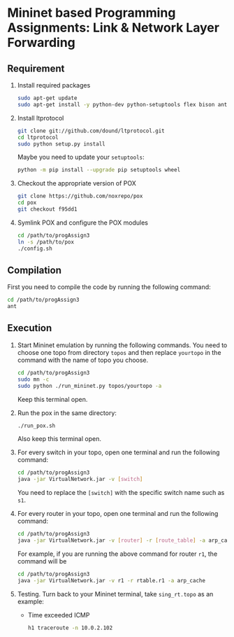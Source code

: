 # Mininet based Programming Assignments: Link & Network Layer Forwarding

## Requirement

1. Install required packages

   ```bash
   sudo apt-get update
   sudo apt-get install -y python-dev python-setuptools flex bison ant openjdk-7-jdk git screen
   ```

2. Install ltprotocol

   ```bash
   git clone git://github.com/dound/ltprotocol.git
   cd ltprotocol
   sudo python setup.py install
   ```

   Maybe you need to update your ```setuptools```:

   ````bash
   python -m pip install --upgrade pip setuptools wheel
   ````

3. Checkout the appropriate version of POX

   ```bash
   git clone https://github.com/noxrepo/pox
   cd pox
   git checkout f95dd1
   ```

4. Symlink POX and configure the POX modules

   ```bash
   cd /path/to/progAssign3
   ln -s /path/to/pox
   ./config.sh
   ```

## Compilation

First you need to compile the code by running the following command:

```bash
cd /path/to/progAssign3
ant
```

## Execution

1. Start Mininet emulation by running the following commands. You need to choose one topo from directory ```topos``` and then replace `yourtopo` in the command with the name of topo you choose.

   ```bash
   cd /path/to/progAssign3
   sudo mn -c
   sudo python ./run_mininet.py topos/yourtopo -a 
   ```

   Keep this terminal open.

2. Run the pox in the same directory:

   ```bash
   ./run_pox.sh
   ```

   Also keep this terminal open.

3. For every switch in your topo, open one terminal and run the following command:

   ```bash
   cd /path/to/progAssign3
   java -jar VirtualNetwork.jar -v [switch]
   ```

   You need to replace the `[switch]` with the specific switch name such as `s1`.

4. For every router in your topo, open one terminal and run the following command:

   ```bash
   cd /path/to/progAssign3
   java -jar VirtualNetwork.jar -v [router] -r [route_table] -a arp_cache
   ```

   For example, if you are running the above command for router `r1`, the command will be

   ```bash
   cd /path/to/progAssign3
   java -jar VirtualNetwork.jar -v r1 -r rtable.r1 -a arp_cache
   ```

5. Testing. Turn back to your Mininet terminal, take `sing_rt.topo` as an example: 

   * Time exceeded ICMP

     ```bash
     h1 traceroute -n 10.0.2.102
     ```
